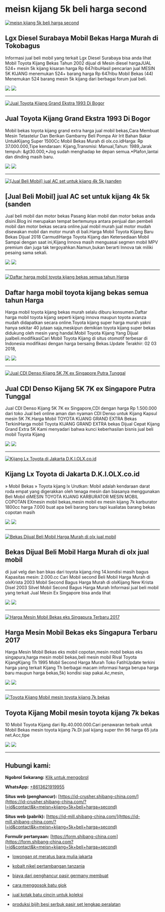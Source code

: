 # meisn kijang 5k beli harga second

<a href="https://swt.shibang-china.com/?l=id&img&k=meisn+kijang+5k+beli+harga+second" target="_blank">![meisn kijang 5k beli harga second](http://static.shibang-china.com/all-800x300/1489.jpg)</a>

## Lgx Diesel Surabaya Mobil Bekas Harga Murah di Tokobagus
Informasi jual beli mobil yang terkait Lgx Diesel Surabaya bisa anda lihat Mobil Toyota Kijang Bekas Tahun 2002 dijual di Mesin diesel hargaJUAL 524+ mesin 5k kijang kisaran harga Rp 647ribuHasil pencarian jual MESIN 5K KIJANG menemukan 524+ barang harga Rp 647ribu Mobil Bekas (44) Menemukan 524 barang mesin 5k kijang dari berbagai forum jual beli.


<a href="https://whatsapp.shibangsoft.com/WhatsApp.php" target="_blank" title="WhatsApp">![](http://static.shibang-china.com/icon/whatsapp.png)</a> <a href="https://swt.shibang-china.com/?l=id&icon&k=meisn+kijang+5k+beli+harga+second" target="_blank">![](http://static.shibang-china.com/icon/chat-id.png)</a>

---

<a href="https://swt.shibang-china.com/?l=id&img&k=meisn+kijang+5k+beli+harga+second" target="_blank">![Jual Toyota Kijang Grand Ekstra 1993 Di Bogor](http://static.shibang-china.com/all-800x300/694.jpg)</a>

## Jual Toyota Kijang Grand Ekstra 1993 Di Bogor
Mobil bekas toyota kijang grand extra harga jual mobil bekas,Cara Membuat Mesin Tetastelur Dan Berikan Gambarny Beli Pompa Air Irit Bahan Bakar UntukKijang Super 1500Cc Mobil Bekas Murah di olx.co.idHarga: Rp 37.000.000,Tipe kendaraan: Kijang,Transmisi: Manual,Tahun: 1989,Jarak tempuh: &gt30.000,*Jog sudah menghadap ke depan semua.*Plafon,lantai dan dinding masih baru.


<a href="https://whatsapp.shibangsoft.com/WhatsApp.php" target="_blank" title="WhatsApp">![](http://static.shibang-china.com/icon/whatsapp.png)</a> <a href="https://swt.shibang-china.com/?l=id&icon&k=meisn+kijang+5k+beli+harga+second" target="_blank">![](http://static.shibang-china.com/icon/chat-id.png)</a>

---

<a href="https://swt.shibang-china.com/?l=id&img&k=meisn+kijang+5k+beli+harga+second" target="_blank">![[Jual Beli Mobil] jual AC set untuk kijang 4k 5k (sanden](http://static.shibang-china.com/all-800x300/594.jpg)</a>

## [Jual Beli Mobil] jual AC set untuk kijang 4k 5k (sanden
Jual beli mobil dan motor bekas Pasang iklan mobil dan motor bekas anda disini.Blog ini merupakan tempat bertemunya antara penjual dan pembeli mobil dan motor bekas secara online.jual mobil murah jual motor mudah disewakan mobil dan motor murah di bali.Harga Mobil Toyota Kijang Baru Bekas Dijual 2018 CarmudiHarga Toyota Kijang dan Ketersediaan Mobil Sampai dengan saat ini,Kijang Innova masih menguasai segmen mobil MPV premium dan juga tak tergoyahkan.Namun,bukan berarti Innova tak miliki pesaing sama sekali.


<a href="https://whatsapp.shibangsoft.com/WhatsApp.php" target="_blank" title="WhatsApp">![](http://static.shibang-china.com/icon/whatsapp.png)</a> <a href="https://swt.shibang-china.com/?l=id&icon&k=meisn+kijang+5k+beli+harga+second" target="_blank">![](http://static.shibang-china.com/icon/chat-id.png)</a>

---

<a href="https://swt.shibang-china.com/?l=id&img&k=meisn+kijang+5k+beli+harga+second" target="_blank">![Daftar harga mobil toyota kijang bekas semua tahun Harga](http://static.shibang-china.com/all-800x300/447.jpg)</a>

## Daftar harga mobil toyota kijang bekas semua tahun Harga
Harga mobil toyota kijang bekas murah selalu diburu konsumen.Daftar harga mobil toyota kijang seperti kijang innova maupun toyota avanza mudah didapatkan secara online.Toyota kijang super harga murah yakni hanya sekitar 40 jutaan saja,meskipun demikian toyota kijang super bekas didukung oleh mesin yang handal.Mobil Toyota Kijang Yang Dijual jualbeli.modifikasiCari Mobil Toyota Kijang di situs otomotif terbesar di Indonesia modifikasi dengan harga bersaing Bekas.Update Terakhir: 02 03 2018,


<a href="https://whatsapp.shibangsoft.com/WhatsApp.php" target="_blank" title="WhatsApp">![](http://static.shibang-china.com/icon/whatsapp.png)</a> <a href="https://swt.shibang-china.com/?l=id&icon&k=meisn+kijang+5k+beli+harga+second" target="_blank">![](http://static.shibang-china.com/icon/chat-id.png)</a>

---

<a href="https://swt.shibang-china.com/?l=id&img&k=meisn+kijang+5k+beli+harga+second" target="_blank">![Jual CDI Denso Kijang 5K 7K ex Singapore Putra Tunggal](http://static.shibang-china.com/all-800x300/876.jpg)</a>

## Jual CDI Denso Kijang 5K 7K ex Singapore Putra Tunggal
Jual CDI Denso Kijang 5K 7K ex Singapore,CDI dengan harga Rp 1.500.000 dari toko Jual beli online aman dan nyaman CDI Denso untuk Kijang Kapsul mesin 5K 7K.Harga Mobil TOYOTA KIJANG GRAND EXTRA Bekas TerkiniHarga mobil Toyota KIJANG GRAND EXTRA bekas Dijual Cepat Kijang Grand Extra 5K Kami menyadari bahwa kunci keberhasilan bisnis jual beli mobil Toyota Kijang


<a href="https://whatsapp.shibangsoft.com/WhatsApp.php" target="_blank" title="WhatsApp">![](http://static.shibang-china.com/icon/whatsapp.png)</a> <a href="https://swt.shibang-china.com/?l=id&icon&k=meisn+kijang+5k+beli+harga+second" target="_blank">![](http://static.shibang-china.com/icon/chat-id.png)</a>

---

<a href="https://swt.shibang-china.com/?l=id&img&k=meisn+kijang+5k+beli+harga+second" target="_blank">![Kijang Lx Toyota di Jakarta D.K.I.OLX.co.id](http://static.shibang-china.com/all-800x300/1519.jpg)</a>

## Kijang Lx Toyota di Jakarta D.K.I.OLX.co.id
» Mobil Bekas » Toyota kijang lx Urutkan: Mobil adalah kendaraan darat roda empat yang digerakkan oleh tenaga mesin dan biasanya menggunakan Beli Mobil diMESIN TOYOTA KIJANG KARBURATOR MESIN MOBIL COPOTAN EXmesin mobil bekas,mesin mobil ex mesin kijang 7k karburator 1800cc harga 7.000 buat apa beli barang baru tapi kualiatas barang bekas copotan masih


<a href="https://whatsapp.shibangsoft.com/WhatsApp.php" target="_blank" title="WhatsApp">![](http://static.shibang-china.com/icon/whatsapp.png)</a> <a href="https://swt.shibang-china.com/?l=id&icon&k=meisn+kijang+5k+beli+harga+second" target="_blank">![](http://static.shibang-china.com/icon/chat-id.png)</a>

---

<a href="https://swt.shibang-china.com/?l=id&img&k=meisn+kijang+5k+beli+harga+second" target="_blank">![Bekas Dijual Beli Mobil Harga Murah di olx jual mobil](http://static.shibang-china.com/all-800x300/1509.jpg)</a>

## Bekas Dijual Beli Mobil Harga Murah di olx jual mobil
di jual velg dan ban bkas dari toyota kijang.ring 14.kondisi masih bagus Kapasitas mesin: 2.000.cc Cari Mobil second Beli Mobil Harga Murah di olxKrista 2003 Mobil Second Bagus Harga Murah di olxKijang New Krista Disel 2003 Silvel Mobil Second Bagus Harga Murah Informasi jual beli mobil yang terkait Jual Mesin Ex Singapore bisa anda lihat


<a href="https://whatsapp.shibangsoft.com/WhatsApp.php" target="_blank" title="WhatsApp">![](http://static.shibang-china.com/icon/whatsapp.png)</a> <a href="https://swt.shibang-china.com/?l=id&icon&k=meisn+kijang+5k+beli+harga+second" target="_blank">![](http://static.shibang-china.com/icon/chat-id.png)</a>

---

<a href="https://swt.shibang-china.com/?l=id&img&k=meisn+kijang+5k+beli+harga+second" target="_blank">![Harga Mesin Mobil Bekas eks Singapura Terbaru 2017](http://static.shibang-china.com/all-800x300/1075.jpg)</a>

## Harga Mesin Mobil Bekas eks Singapura Terbaru 2017
Harga Mesin Mobil Bekas eks mobil copotan,mesin mobil bekas eks singapura,harga mesin mobil bekas,beli mesin mobil Rival Toyota KijangKijang Th 1995 Mobil Second Harga Murah Toko FatihUpdate terkini harga yang terkait Kijang Th berbagai macam informasi harga berupa harga baru maupun harga bekas,5k) kondisi siap pakai.Ac,mesin,


<a href="https://whatsapp.shibangsoft.com/WhatsApp.php" target="_blank" title="WhatsApp">![](http://static.shibang-china.com/icon/whatsapp.png)</a> <a href="https://swt.shibang-china.com/?l=id&icon&k=meisn+kijang+5k+beli+harga+second" target="_blank">![](http://static.shibang-china.com/icon/chat-id.png)</a>

---

<a href="https://swt.shibang-china.com/?l=id&img&k=meisn+kijang+5k+beli+harga+second" target="_blank">![Toyota Kijang Mobil mesin toyota kijang 7k bekas](http://static.shibang-china.com/all-800x300/440.jpg)</a>

## Toyota Kijang Mobil mesin toyota kijang 7k bekas
10 Mobil Toyota Kijang dari Rp.40.000.000.Cari penawaran terbaik untuk Mobil Bekas mesin toyota kijang 7k.Di jual kijang super thn 96 harga 65 juta net.Acc,tipe

<a href="https://whatsapp.shibangsoft.com/WhatsApp.php" target="_blank" title="WhatsApp">![](http://static.shibang-china.com/icon/whatsapp.png)</a> <a href="https://swt.shibang-china.com/?l=id&icon&k=meisn+kijang+5k+beli+harga+second" target="_blank">![](http://static.shibang-china.com/icon/chat-id.png)</a>

---
## Hubungi kami:

**Ngobrol Sekarang:** [Klik untuk mengobrol](https://swt.shibang-china.com?l=id&contact&k=meisn+kijang+5k+beli+harga+second)

**WhatsApp:**  [+8613621919955](https://whatsapp.shibangsoft.com/WhatsApp.php)

**Situs web (penghancur):** [https://id-crusher.shibang-china.com/](https://id-crusher.shibang-china.com/?l=id&contact&k=meisn+kijang+5k+beli+harga+second)

**Situs web (pabrik):** [https://id-mill.shibang-china.com/](https://id-mill.shibang-china.com/?l=id&contact&k=meisn+kijang+5k+beli+harga+second)

**Formulir pertanyaan:** [https://form.shibang-china.com](https://form.shibang-china.com?l=id&contact&k=meisn+kijang+5k+beli+harga+second)

* [lowongan pt meratus bara mulia jakarta](../32/lowongan%20pt%20meratus%20bara%20mulia%20jakarta.md)

* [kobalt nikel pertambangan tanzania](../33/kobalt%20nikel%20pertambangan%20tanzania.md)

* [biaya dari penghancur pasir germany membuat](../32/biaya%20dari%20penghancur%20pasir%20germany%20membuat.md)

* [cara menggosok batu giok](../34/cara%20menggosok%20batu%20giok.md)

* [jual kotak batu cincin untuk koleksi](../38/jual%20kotak%20batu%20cincin%20untuk%20koleksi.md)

* [produksi bijih besi serbuk pasir set lengkap peralatan](../40/produksi%20bijih%20besi%20serbuk%20pasir%20set%20lengkap%20peralatan.md)